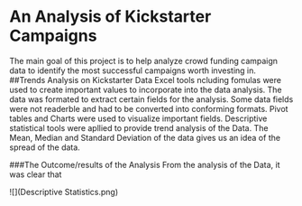 # An Analysis of Kickstarter Campaigns
The main goal of this project is to help analyze crowd funding campaign data to identify the most successful campaigns worth investing in.
##Trends Analysis on Kickstarter Data
Excel tools ncluding fomulas were used to create important values to incorporate into the data analysis. The data was formated to extract certain fields for the analysis. Some data fields were not readerble and had to be converted into conforming formats. Pivot tables and Charts were used to visualize important fields.
Descriptive statistical tools were apllied to provide trend analysis of the Data. The Mean, Median and Standard Deviation of the data gives us an idea of the spread of the data. 

###The Outcome/results of the Analysis
From the analysis of the Data, it was clear that 

![](Descriptive Statistics.png)



